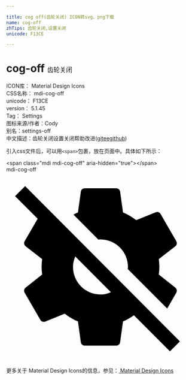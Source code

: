 ```yaml
---

title: cog off(齿轮关闭) ICON转svg、png下载
name: cog-off
zhTips: 齿轮关闭,设置关闭
unicode: F13CE

---
```


# cog-off  <small style="font-size: 60%;font-weight: 100">齿轮关闭</small>


<div class="detail-page">
<p>
<span>
ICON库：
<span class="badge-secondary badge">Material Design Icons</span> 
</span>
<br/>
<span>
CSS名称：
<span class="badge-secondary badge">mdi-cog-off</span> 
</span>
<br/>
<span>
unicode：
<span class="badge-secondary badge">F13CE</span> 
</span>
<br/>
<span>
version：
<span class="badge-secondary badge">5.1.45</span> 
</span>
<br/>
<span>Tag：
<span class="badge-light badge">Settings</span>
</span>
<br/>
<span>图标来源/作者：<span class="badge-light badge">Cody</span></span> 
<br/>
<span>别名：<span class="badge-light badge">settings-off</span></span><br/><span class="zh-detail">中文描述：<span class="badge-primary badge">齿轮关闭</span><span class="badge-primary badge">设置关闭</span><span class="help-link"><span>帮助改进</span>(<a href="https://gitee.com/liuwave/icon-helper/edit/master/json/material/cog-off.json" target="_blank" rel="noopener noreferrer">gitee</a><a href="https://github.com/liuwave/icon-helper/edit/master/json/material/cog-off.json" target="_blank" rel="noopener noreferrer">github</a></span>)</span><br/>
</p>
</div>
<div class="alert alert-dark">
  <i class="mdi mdi-cog-off mdi-48px"></i>
  <i class="mdi mdi-cog-off mdi-36px"></i>
  <i class="mdi mdi-cog-off mdi-24px"></i>
  <i class="mdi mdi-cog-off mdi-18px"></i>
</div>
<div>
  <p>引入css文件后，可以用<code>&lt;span&gt;</code>包裹，放在页面中。具体如下所示：    
  </p>
  <div class="alert alert-primary" style="font-size: 14px">
    &lt;span class="mdi mdi-cog-off" aria-hidden="true"&gt;&lt;/span&gt;
    <copy-btn content='<span class="mdi mdi-cog-off" aria-hidden="true"></span>'></copy-btn>
  </div>
  <div class="alert alert-secondary">
    <i class="mdi mdi-cog-off"
    style="font-size: 24px"
    aria-hidden="true"></i> mdi-cog-off
    <copy-btn content="mdi-cog-off" btn-title="复制图标名称"></copy-btn>
  </div>
</div>
<div id="svg" class="svg-wrap">
<svg xmlns="http://www.w3.org/2000/svg" viewBox="0 0 24 24"><path d="M22.12 21.46L2.4 1.73L1.12 3L4 5.87L2.34 8.73C2.21 8.95 2.27 9.22 2.46 9.37L4.57 11C4.53 11.34 4.5 11.67 4.5 12S4.53 12.65 4.57 12.97L2.46 14.63C2.27 14.78 2.21 15.05 2.34 15.27L4.34 18.73C4.46 18.95 4.73 19.03 4.95 18.95L7.44 17.94C7.96 18.34 8.5 18.68 9.13 18.93L9.5 21.58C9.54 21.82 9.75 22 10 22H14C14.25 22 14.46 21.82 14.5 21.58L14.87 18.93C15.38 18.72 15.83 18.45 16.26 18.14L20.85 22.73L22.12 21.46M12 15.5C10.07 15.5 8.5 13.93 8.5 12C8.5 11.5 8.62 11.08 8.79 10.67L13.33 15.21C12.92 15.39 12.5 15.5 12 15.5M11.74 8.53L8.56 5.35C8.75 5.25 8.93 5.15 9.13 5.07L9.5 2.42C9.54 2.18 9.75 2 10 2H14C14.25 2 14.46 2.18 14.5 2.42L14.87 5.07C15.5 5.32 16.04 5.66 16.56 6.05L19.05 5.05C19.27 4.96 19.54 5.05 19.66 5.27L21.66 8.73C21.78 8.95 21.73 9.22 21.54 9.37L19.43 11C19.47 11.34 19.5 11.67 19.5 12S19.47 12.65 19.43 12.97L21.54 14.63C21.73 14.78 21.78 15.05 21.66 15.27L20.5 17.29L15.47 12.26C15.5 12.18 15.5 12.09 15.5 12C15.5 10.07 13.93 8.5 12 8.5C11.91 8.5 11.83 8.5 11.74 8.53Z" /></svg>
</div>
<detail full-name='mdi-cog-off'></detail>
    
<div><p>更多关于 Material Design Icons的信息，参见：<a target="_blank" href="https://iconhelper.cn/material.html"> Material Design Icons</a>
</p></div>
